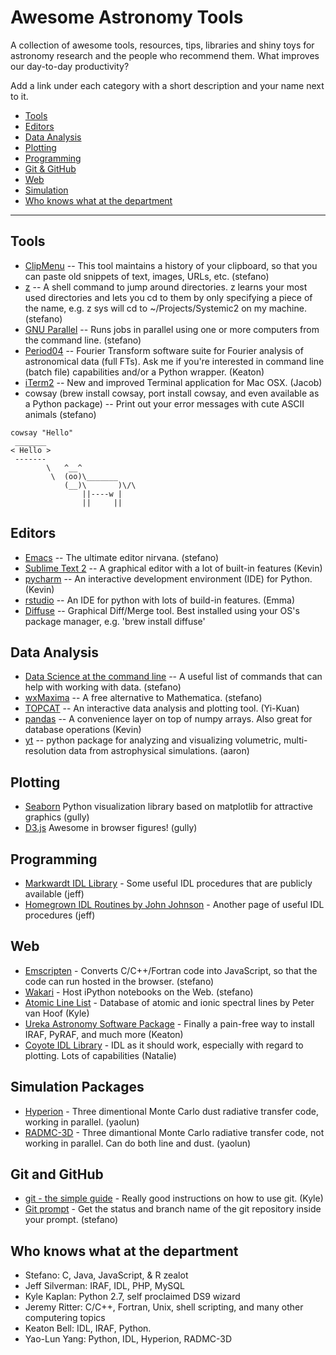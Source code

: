 # Awesome Astronomy Tools
A collection of awesome tools, resources, tips, libraries and shiny toys for astronomy
research and the people who recommend them. What improves our day-to-day productivity?

Add a link under each category with a short description and your name next to it.

<!-- You can add more categories below: -->
* [Tools](#tools)
* [Editors](#editors)
* [Data Analysis](#data-analysis)
* [Plotting](#plotting)
* [Programming](#programming)
* [Git & GitHub](#git-and-github)
* [Web](#web)
* [Simulation](#simulation-packages)
* [Who knows what at the department](#who-knows-what-at-the-department)

----
## Tools

* [ClipMenu](http://www.clipmenu.com) -- This tool maintains a history of your clipboard, so that you can paste old snippets of text, images, URLs, etc. (stefano)
* [z](https://github.com/rupa/z) -- A shell command to jump around directories. z learns your most used directories and lets you cd to them by only specifying a piece of the name, e.g. z sys will cd to ~/Projects/Systemic2 on my machine. (stefano)
* [GNU Parallel](http://www.gnu.org/software/parallel/) -- Runs jobs in parallel using one or more computers from the command line. (stefano)
* [Period04](https://www.univie.ac.at/tops/period04/) -- Fourier Transform software suite for Fourier analysis of astronomical data (full FTs). Ask me if you're interested in command line (batch file) capabilities and/or a Python wrapper. (Keaton)
* [iTerm2](http://iterm2.com/) -- New and improved Terminal application for Mac OSX. (Jacob)
* cowsay (brew install cowsay, port install cowsay, and even available as a Python package) -- Print out your error messages with cute ASCII animals (stefano)

```
cowsay "Hello"
 _______ 
< Hello >
 ------- 
        \   ^__^
         \  (oo)\_______
            (__)\       )\/\
                ||----w |
                ||     ||
```
                

## Editors

* [Emacs](http://www.emacsformacosx.com) -- The ultimate editor nirvana. (stefano)
* [Sublime Text 2](http://www.sublimetext.com/2) -- A graphical editor with a lot of built-in features (Kevin)
* [pycharm](https://www.jetbrains.com/pycharm/) -- An interactive development environment (IDE) for Python. (Kevin)
* [rstudio](http://www.rstudio.com) -- An IDE for python with lots of build-in features. (Emma)
* [Diffuse](http://diffuse.sourceforge.net/) -- Graphical Diff/Merge tool. Best installed using your OS's package manager, e.g. 'brew install diffuse'

## Data Analysis

* [Data Science at the command line](http://datascienceatthecommandline.com/#tools) -- A useful list of commands that can help with working with data. (stefano)
* [wxMaxima](http://andrejv.github.io/wxmaxima/index.html) -- A free alternative to Mathematica. (stefano)
* [TOPCAT](http://www.star.bris.ac.uk/~mbt/topcat/) -- An interactive data analysis and plotting tool. (Yi-Kuan)
* [pandas](http://pandas.pydata.org/) -- A convenience layer on top of numpy arrays. Also great for database operations (Kevin)
* [yt](http://yt-project.org/) -- python package for analyzing and visualizing volumetric, multi-resolution data from astrophysical simulations. (aaron)
  
## Plotting

* [Seaborn](http://stanford.edu/~mwaskom/software/seaborn/) Python visualization library based on matplotlib for attractive graphics (gully)
*  [D3.js](http://d3js.org) Awesome in browser figures! (gully)

## Programming

* [Markwardt IDL Library](http://www.physics.wisc.edu/~craigm/idl/) - Some useful IDL procedures that are publicly available (jeff)
* [Homegrown IDL Routines by John Johnson](http://astro.berkeley.edu/~johnjohn/idl.html) - Another page of useful IDL procedures (jeff)

## Web

* [Emscripten](https://github.com/kripken/emscripten) - Converts C/C++/Fortran code into JavaScript, so that the code can run hosted in the browser. (stefano)
* [Wakari](https://wakari.io) - Host iPython notebooks on the Web. (stefano)
* [Atomic Line List](http://www.pa.uky.edu/~peter/atomic/) - Database of atomic and ionic spectral lines by  Peter van Hoof (Kyle)
* [Ureka Astronomy Software Package](http://ssb.stsci.edu/ureka/) - Finally a pain-free way to install IRAF, PyRAF, and much more (Keaton)
* [Coyote IDL Library](http://www.idlcoyote.com/documents/programs.php#COYOTE_LIBRARY_DOWNLOAD) - IDL as it should work, especially with regard to plotting. Lots of capabilities (Natalie)

## Simulation Packages

* [Hyperion](http://www.hyperion-rt.org/) - Three dimentional Monte Carlo dust radiative transfer code, working in parallel. (yaolun)
* [RADMC-3D](http://www.ita.uni-heidelberg.de/~dullemond/software/radmc-3d/) - Three dimantional Monte Carlo radiative transfer code, not working in parallel.  Can do both line and dust. (yaolun)

## Git and GitHub

* [git - the simple guide](http://rogerdudler.github.io/git-guide/) - Really good instructions on how to use git. (Kyle)
* [Git prompt](https://gist.github.com/stefano-meschiari/ca163cd91c63492928fb) - Get the status and branch name of the git repository inside your prompt. (stefano)

## Who knows what at the department

* Stefano: C, Java, JavaScript, & R zealot
* Jeff Silverman: IRAF, IDL, PHP, MySQL
* Kyle Kaplan: Python 2.7, self proclaimed DS9 wizard
* Jeremy Ritter: C/C++, Fortran, Unix, shell scripting, and many other computering topics
* Keaton Bell: IDL, IRAF, Python.
* Yao-Lun Yang: Python, IDL, Hyperion, RADMC-3D
